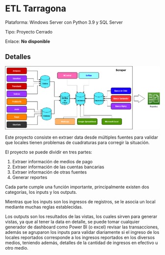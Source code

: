 # ETL Tarragona

Plataforma: Windows Server con Python 3.9 y SQL Server

Tipo: Proyecto Cerrado

Enlace: **No disponible**

## Detalles

![tarragona_ETL](/img/otros/tarragona_ETL.drawio.png)

Este proyecto consiste en extraer data desde múltiples fuentes para validar que locales tienen problemas de cuadraturas para corregir la situación.

El proyecto se puede dividir en tres partes:

1. Extraer información de medios de pago
2. Extraer información de las cuentas bancarias
3. Extraer información de otras fuentes
4. Generar reportes

Cada parte cumple una función importante, principalmente existen dos categorías, los inputs y los outputs.

Mientras que los inputs son los ingresos de registros, se le asocia un local mediante muchas reglas establecidas.

Los outputs son los resultados de las vistas, los cuales sirven para generar vistas, ya que al tener la data en detalle, se puede tomar cualquier generador de dashboard como Power BI (o excel) revisar las transacciones, además se agruparon los inputs para validar diariamente si el ingreso de los locales reportados corresponde a los ingresos reportados en los diversos medios, teniendo además, detalles de la cantidad de ingresos en efectivo u otro medio.